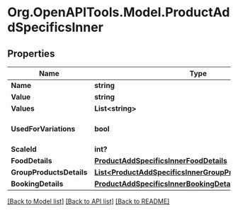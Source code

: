 # Org.OpenAPITools.Model.ProductAddSpecificsInner

## Properties

Name | Type | Description | Notes
------------ | ------------- | ------------- | -------------
**Name** | **string** |  | [optional] 
**Value** | **string** |  | [optional] 
**Values** | **List&lt;string&gt;** |  | [optional] 
**UsedForVariations** | **bool** |  | [optional] [default to false]
**ScaleId** | **int?** |  | [optional] 
**FoodDetails** | [**ProductAddSpecificsInnerFoodDetails**](ProductAddSpecificsInnerFoodDetails.md) |  | [optional] 
**GroupProductsDetails** | [**List&lt;ProductAddSpecificsInnerGroupProductsDetailsInner&gt;**](ProductAddSpecificsInnerGroupProductsDetailsInner.md) |  | [optional] 
**BookingDetails** | [**ProductAddSpecificsInnerBookingDetails**](ProductAddSpecificsInnerBookingDetails.md) |  | [optional] 

[[Back to Model list]](../README.md#documentation-for-models) [[Back to API list]](../README.md#documentation-for-api-endpoints) [[Back to README]](../README.md)

